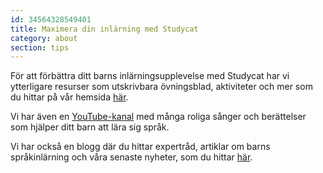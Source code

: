 ```yaml
---
id: 34564328549401
title: Maximera din inlärning med Studycat
category: about
section: tips
---
```

För att förbättra ditt barns inlärningsupplevelse med Studycat har vi ytterligare resurser som utskrivbara övningsblad, aktiviteter och mer som du hittar på vår hemsida [här](https://studycat.com/learn/).

Vi har även en [YouTube-kanal](https://www.youtube.com/@learnwithstudycat) med många roliga sånger och berättelser som hjälper ditt barn att lära sig språk.

Vi har också en blogg där du hittar expertråd, artiklar om barns språkinlärning och våra senaste nyheter, som du hittar [här](https://studycat.com/blog/).

